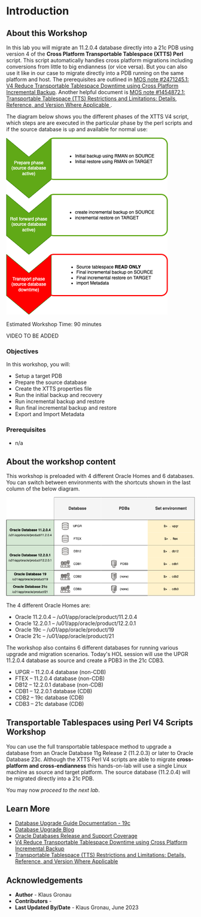 # Introduction

## About this Workshop

In this lab you will migrate an 11.2.0.4 database directly into a 21c PDB using version 4 of the __Cross Platform Transportable Tablespace (XTTS) Perl__ script. This script automatically handles cross platform migrations including conversions from little to big endianness (or vice versa). But you can also use it like in our case to migrate directly into a PDB running on the same platform and host. 
The prerequisites are outlined in [MOS note #2471245.1: V4 Reduce Transportable Tablespace Downtime using Cross Platform Incremental Backup](https://support.oracle.com/epmos/faces/DocumentDisplay?id=2471245.1&displayIndex=1). Another helpful document is [MOS note #1454872.1: Transportable Tablespace (TTS) Restrictions and Limitations: Details, Reference, and Version Where Applicable ](https://support.oracle.com/epmos/faces/DocumentDisplay?id=1454872.1&displayIndex=1).

The diagram below shows you the different phases of the XTTS V4 script, which steps are are executed in the particular phase by the perl scripts and if the source database is up and available for normal use:

![xtts workflow](./images/XTTS_Workflow.png " ")



Estimated Workshop Time: 90 minutes


VIDEO TO BE ADDED


### Objectives

In this workshop, you will:

* Setup a target PDB
* Prepare the source database 
* Create the XTTS properties file
* Run the initial backup and recovery
* Run incremental backup and restore
* Run final incremental backup and restore
* Export and Import Metadata

### Prerequisites

* n/a

## About the workshop content

This workshop is preloaded with 4 different Oracle Homes and 6 databases.
You can switch between environments with the shortcuts shown in the last column of the below diagram.

![](./images/HOL_environment.png " ")

The 4 different Oracle Homes are:

- Oracle 11.2.0.4 – /u01/app/oracle/product/11.2.0.4
- Oracle 12.2.0.1 – /u01/app/oracle/product/12.2.0.1
- Oracle 19c      – /u01/app/oracle/product/19
- Oracle 21c      – /u01/app/oracle/product/21

The workshop also contains 6 different databases for running various upgrade and migration scenarios. Today's HOL session will use the UPGR 11.2.0.4 database as source and create a PDB3 in the 21c CDB3.

- UPGR – 11.2.0.4 database (non-CDB)
- FTEX – 11.2.0.4 database (non-CDB)
- DB12 – 12.2.0.1 database (non-CDB)
- CDB1 – 12.2.0.1 database (CDB)
- CDB2 – 19c database (CDB)
- CDB3 – 21c database (CDB)


## Transportable Tablespaces using Perl V4 Scripts Workshop

You can use the full transportable tablespace method to upgrade a database from an Oracle Database 11g Release 2 (11.2.0.3) or later to Oracle Database 23c.
Although the XTTS Perl V4 scripts are able to migrate __cross-platform and cross-endianness__ this hands-on-lab will use a single Linux machine as source and target platform. The source database (11.2.0.4) will be migrated directly into a 21c PDB.
 


You may now *proceed to the next lab*.

## Learn More

* [Database Upgrade Guide Documentation - 19c](https://docs.oracle.com/en/database/oracle/oracle-database/19/upgrd/intro-to-upgrading-oracle-database.html#GUID-FA024F34-A61A-4C4B-AA60-C123A9191A16)
* [Database Upgrade Blog](https://MikeDietrichDE.coms)
* [Oracle Databases Release and Support Coverage](https://support.oracle.com/epmos/faces/DocumentDisplay?id=742060.1&displayIndex=1)
* [V4 Reduce Transportable Tablespace Downtime using Cross Platform Incremental Backup](https://support.oracle.com/epmos/faces/DocumentDisplay?id=2471245.1&displayIndex=1)
* [Transportable Tablespace (TTS) Restrictions and Limitations: Details, Reference, and Version Where Applicable ](https://support.oracle.com/epmos/faces/DocumentDisplay?id=1454872.1&displayIndex=1)

## Acknowledgements
* **Author** - Klaus Gronau
* **Contributors** -  
* **Last Updated By/Date** - Klaus Gronau, June 2023
